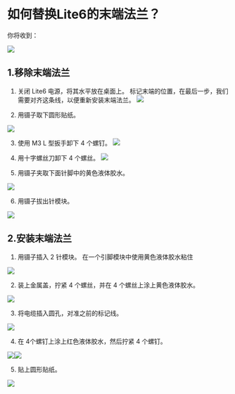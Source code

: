 # 如何替换Lite6的末端法兰？

你将收到：

![](https://lh7-rt.googleusercontent.com/docsz/AD\_4nXffNGsTeZs-CcazEqffGqWaSTdWJhJ5wPlQZ4\_Eky152hFRL9WqmbcOxuC7ZhTIW9god\_ZkDTz1-MRrYLVlgHIDXmuRn2ax6T6G9AUmUNve6p-C5WMcT2e57JwrwADVZGAUotGyxrfJ-plSp6zubOz8Yka3NevuXWak\_n9PN8Ctl7TcQ\_iPVQ?key=ctEZ5c8w5mecLmVweFBoow)

## 1.移除末端法兰
1) 关闭 Lite6 电源，将其水平放在桌面上。
标记末端的位置，在最后一步，我们需要对齐这条线，以便重新安装末端法兰。
![](https://lh7-rt.googleusercontent.com/docsz/AD\_4nXeo-g-4zUcWvMGZ8rx-0zdSfr0NMPHKhupn1nLGxB-L\_tTmKV02GJIyjPqOO8FcYhfnhJalRIbC7O6rAHANwFWebRgUWJqjXqyUxj3xSEs6U0c96kqPGJ9LncxgsBSQtGYAMG83NUL0R2\_kuf00bJqdPkfC0HvgKgDW2fWRztBF376RcjOh4g?key=ctEZ5c8w5mecLmVweFBoow)

2) 用镊子取下圆形贴纸。

![](https://lh7-rt.googleusercontent.com/docsz/AD\_4nXePqLUTTC-0rS9fsqXYI4SMrpQR5-24kxitkV1TCD0nvRGjN\_IXVKvU8wz2ElTvw4sHg1JQ0qdTpXgeGmeZP0ASNNIuOaZsJul-ebf3YkALf8RWly4mdrh\_no3V7G8ls\_IivWgW-1IShcsy3upyUpK1tzqNl9YZkBDjukmQgQunIUPpsfSv19Q?key=ctEZ5c8w5mecLmVweFBoow)

3) 使用 M3 L 型扳手卸下 4 个螺钉。
![](https://lh7-rt.googleusercontent.com/docsz/AD\_4nXeyiuj0gSDbSSwrcsQgjpih-icAZVGtJtWhWZnY1yO1U8Cfhxt4bpyefKD2BZneqjX2kQiijFTT8gHTI029xrBlzDbV5oXerjdHjO9tFJ-fEYoLNEKRUCGBOQ8JVVoMM\_8ogGSnzhzaBqFROxZmt6OUJgxhk-5zuF5SaDmxHo1ilzD6vnlpQik?key=ctEZ5c8w5mecLmVweFBoow)


4) 用十字螺丝刀卸下 4 个螺丝。
![](https://lh7-rt.googleusercontent.com/docsz/AD\_4nXe3rH4Vz9-hhwsqTjBiu1raTJKZ03YXkAhyHq\_oQIBHUfpprtaWi7nY0-PdMVBHhDsVN0uZiZjT2WSFIQNHbJ0EWtIk69st8EtBtf2LNd9DApve\_jR68QNZQNt\_3hofa6tMKpq0zrA-axqco5gzk\_5eXRPO3bCg03w9rztRUmWmAdpAwvbQjA?key=ctEZ5c8w5mecLmVweFBoow)


5) 用镊子夹取下面针脚中的黄色液体胶水。
   
![](https://lh7-rt.googleusercontent.com/docsz/AD\_4nXcd7NIAs0vUjnmnTtZv9MiGB7yLlVsYUlFOuDjBg6VlVb8BsjtZ61rO5s2kHqDCpt-B4O0uVuyU0xd6QAhT1xuPcLya2amuBH6tuEeVIfV9bSPY-Heq07EtowNHZE1nk49NKooD-WMaFMqUMXkhfdj691Dhddb5qFvs4h2dx3fvvUDImqJeiw?key=ctEZ5c8w5mecLmVweFBoow)

6) 用镊子拔出针模块。
   
 ![](https://lh7-rt.googleusercontent.com/docsz/AD\_4nXcQSMQDc7o9AZ-IezUN-2poCMenU3EbF2c2VwSqs4LCcjJK\_zHssPjwtXJQ0gbcgMjo3NrZwbCdh2FzTOxAVDYeqcfccA79dGBnDr7tGh2xCFvqMVADEBDNMj8du2tHkt5-oIzNPGDeS\_pNLK3FpJKuNO-bQoakZz6FsDdafQNZPfxnBkouzg?key=ctEZ5c8w5mecLmVweFBoow)

## 2.安装末端法兰
1) 用镊子插入 2 针模块。 在一个引脚模块中使用黄色液体胶水粘住

![](https://lh7-rt.googleusercontent.com/docsz/AD\_4nXdcC96mA4IfQI-MVlyMh5EBGC4J6sVd5Jbefd-BO7eusCoyaNNi2uUcgwGZj5mNqaN1DQECkypEmB\_SHEL8ZH7njqLflF5X2tQMhETn-N-tXMaSh1DlYXWw9lWR8WYF9n\_E2q1guaExb407RkJ-Tx2CpdCG5CIug3eWmQ8g8ujVqMnnBq1MIUY?key=ctEZ5c8w5mecLmVweFBoow)


2) 装上金属盖，拧紧 4 个螺丝，并在 4 个螺丝上涂上黄色液体胶水。

![](https://lh7-rt.googleusercontent.com/docsz/AD\_4nXcKhHNBdEYOlmif0OhTLEi5uaolZdDxOm8r2y2InE0AWzljCxsqfYb\_5lLVffPZ27CL7Yhxr5SdP6Wks5sE\_L4d8UmoYeeQYOaIwEkgTuX6fhlUt-elnZXEYC0s8ZiU\_9H24sp\_BG5cMYPUqQh3baW1zLrmWEGtLqIkDlvtcB0Y8rWJuKb7Y2Q?key=ctEZ5c8w5mecLmVweFBoow)



3) 将电缆插入圆孔，对准之前的标记线。

![](https://lh7-rt.googleusercontent.com/docsz/AD\_4nXeWzfy0nq4GMmuPqkd5-oPQDOfwD7oUbQfKOykIyuDo-P8KPgy7HQ2htEfcUpfwAejRUy1Ptoa3NmSOfV7EEOu-dTAlFnx16mq2TESFn2zsCOTB8kFK1HfIQzk2SMeAPXytAlCRkmlHUT9h09edTyJrv3GNmBGdlN4U7grxqROOzMEPO97AnQ?key=ctEZ5c8w5mecLmVweFBoow)

4) 在 4个螺钉上涂上红色液体胶水，然后拧紧 4 个螺钉。

![](https://lh7-rt.googleusercontent.com/docsz/AD\_4nXeKN9wVHUgakUkTCSLRQklTCAmeDU3acLOQFPggWcCattINZayWRII6kXsqEbpsvhO2M3BgztwKGUgjldz6Pho-BST7Qi0KCzLOMU7KHUdiDK0G1IhgCPx2Oif108Cyprf96yVZbGp6uvbUB8YXczEBEFkkEZ5hDaAUIPQMEZVh3-VNEvyYRh4?key=ctEZ5c8w5mecLmVweFBoow)![](https://lh7-rt.googleusercontent.com/docsz/AD\_4nXfGUOwyIhAdY5enFnuIFF4Naua\_vXPpoYoe0oSt0piUZW-ZtjZpt2hr8F35Ied3RmWo7QIvf\_yFG-UyNvgfFcGbFRHkA48IjP6t7Dkq-WH26GWMK2bt0ydBLaaISh5HKIkrzclCZ447N\_plAZgqjIcXJanyfs6TPLk-h5Fdf33Vbe0P9FJhyaQ?key=ctEZ5c8w5mecLmVweFBoow)


5) 贴上圆形贴纸。

![](https://lh7-rt.googleusercontent.com/docsz/AD\_4nXd3cTtzOWN9RCNXdUkNn1qdqQ-xywGTumEhp-K3MYiaEk6y8ZMM7HdKW7rHueWoUeAfJKQSO5RMIsuC3Z4IPoEjPkFGWU\_eeMMiU3KK1Z3qqMFTVpoxwivE70HbodRtd8LaroWDUqDOOLJO0WemDGubChiMl-zJXlZiZ\_eCMhO\_EJTMFq8FvYs?key=ctEZ5c8w5mecLmVweFBoow)
